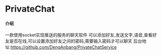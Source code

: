 # PrivateChat

#### 介绍
一款使用socket实现推送的服务的聊天软件
可以添加好友,发送文字,语音,查看好友是否在线,可以设置添加好友之间的密码,需要输入密码才可以聊天
后台地址:https://github.com/DengAnbang/PrivateChatService
